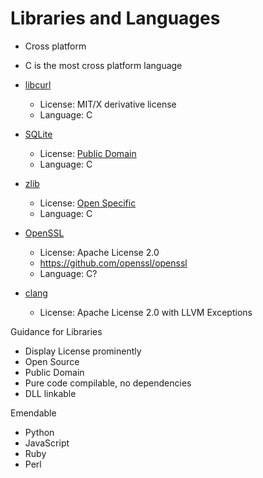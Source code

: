 # Libraries and Languages

- Cross platform

- C is the most cross platform language

- [libcurl](https://curl.se/libcurl/)
    - License: MIT/X derivative license
    - Language: C

- [SQLite](https://sqlite.org/)
    - License: [Public Domain](https://sqlite.org/copyright.html)
    - Language: C

- [zlib](http://zlib.net/)
    - License: [Open Specific](http://zlib.net/zlib_license.html)
    - Language: C

- [OpenSSL](https://www.openssl.org/)
    - License: Apache License 2.0
    - https://github.com/openssl/openssl
    - Language: C?

- [clang](https://clang.llvm.org/)
    - License: Apache License 2.0 with LLVM Exceptions

Guidance for Libraries

- Display License prominently
- Open Source
- Public Domain
- Pure code compilable, no dependencies
- DLL linkable


Emendable

- Python
- JavaScript
- Ruby
- Perl

